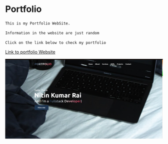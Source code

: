 # Portfolio  
`` This is my Portfolio WebSite. ``     

``Information in the website are just random ``  

`` Click on the link below to check my portfolio  ``  

[Link to portfolio Website](https://whitewolf1237.github.io/Portfolio/)  


![Image](Example.png)
